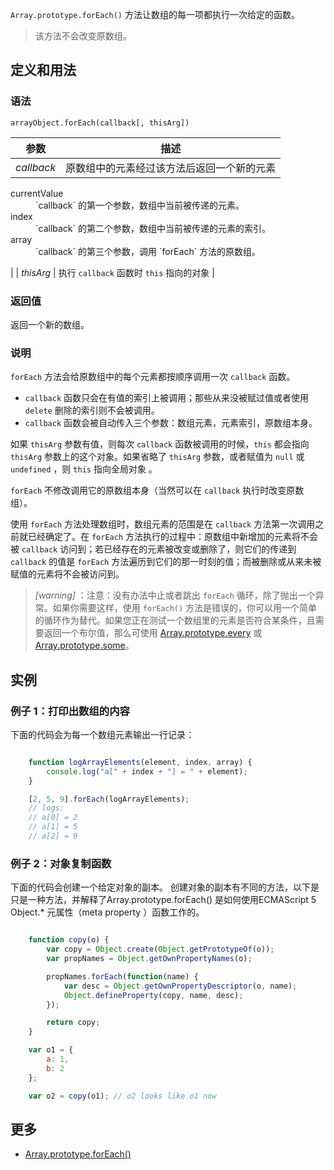 `Array.prototype.forEach()` 方法让数组的每一项都执行一次给定的函数。

> 该方法不会改变原数组。

## 定义和用法

### 语法

`arrayObject.forEach(callback[, thisArg])`

| 参数 | 描述 |
| --- | --- |
| _callback_ | 原数组中的元素经过该方法后返回一个新的元素

<dl class="dl-horizontal">

<dt>currentValue</dt>

<dd>`callback` 的第一个参数，数组中当前被传递的元素。</dd>

<dt>index</dt>

<dd>`callback` 的第二个参数，数组中当前被传递的元素的索引。</dd>

<dt>array</dt>

<dd>`callback` 的第三个参数，调用 `forEach` 方法的原数组。</dd>

</dl>

 |
| _thisArg_ | 执行 `callback` 函数时 `this` 指向的对象 |

### 返回值

返回一个新的数组。

### 说明

`forEach` 方法会给原数组中的每个元素都按顺序调用一次 `callback` 函数。

*   `callback` 函数只会在有值的索引上被调用；那些从来没被赋过值或者使用 `delete` 删除的索引则不会被调用。
*   `callback` 函数会被自动传入三个参数：数组元素，元素索引，原数组本身。

如果 `thisArg` 参数有值，则每次 `callback` 函数被调用的时候，`this` 都会指向 `thisArg` 参数上的这个对象。如果省略了 `thisArg` 参数，或者赋值为 `null` 或 `undefined` ，则 `this` 指向全局对象 。

`forEach` 不修改调用它的原数组本身（当然可以在 `callback` 执行时改变原数组）。

使用 `forEach` 方法处理数组时，数组元素的范围是在 `callback` 方法第一次调用之前就已经确定了。在 `forEach` 方法执行的过程中：原数组中新增加的元素将不会被 `callback` 访问到；若已经存在的元素被改变或删除了，则它们的传递到 `callback` 的值是 `forEach` 方法遍历到它们的那一时刻的值；而被删除或从来未被赋值的元素将不会被访问到。

> *[warning]* ：注意：没有办法中止或者跳出 `forEach` 循环，除了抛出一个异常。如果你需要这样，使用 `forEach()` 方法是错误的，你可以用一个简单的循环作为替代。如果您正在测试一个数组里的元素是否符合某条件，且需要返回一个布尔值，那么可使用 [Array.prototype.every](array-every.html) 或 [Array.prototype.some](array-every.html)。

## 实例

### 例子 1：打印出数组的内容

下面的代码会为每一个数组元素输出一行记录：

```javascript

    function logArrayElements(element, index, array) {
        console.log("a[" + index + "] = " + element);
    }

    [2, 5, 9].forEach(logArrayElements);
    // logs:
    // a[0] = 2
    // a[1] = 5
    // a[2] = 9

```

### 例子 2：对象复制函数

下面的代码会创建一个给定对象的副本。 创建对象的副本有不同的方法，以下是只是一种方法，并解释了Array.prototype.forEach() 是如何使用ECMAScript 5 Object.* 元属性（meta property ）函数工作的。

```javascript

    function copy(o) {
        var copy = Object.create(Object.getPrototypeOf(o));
        var propNames = Object.getOwnPropertyNames(o);

        propNames.forEach(function(name) {
            var desc = Object.getOwnPropertyDescriptor(o, name);
            Object.defineProperty(copy, name, desc);
        });

        return copy;
    }

    var o1 = {
        a: 1,
        b: 2
    };

    var o2 = copy(o1); // o2 looks like o1 now

```

## 更多

*   [Array.prototype.forEach()](https://developer.mozilla.org/zh-CN/docs/Web/JavaScript/Reference/Global_Objects/Array/forEach)